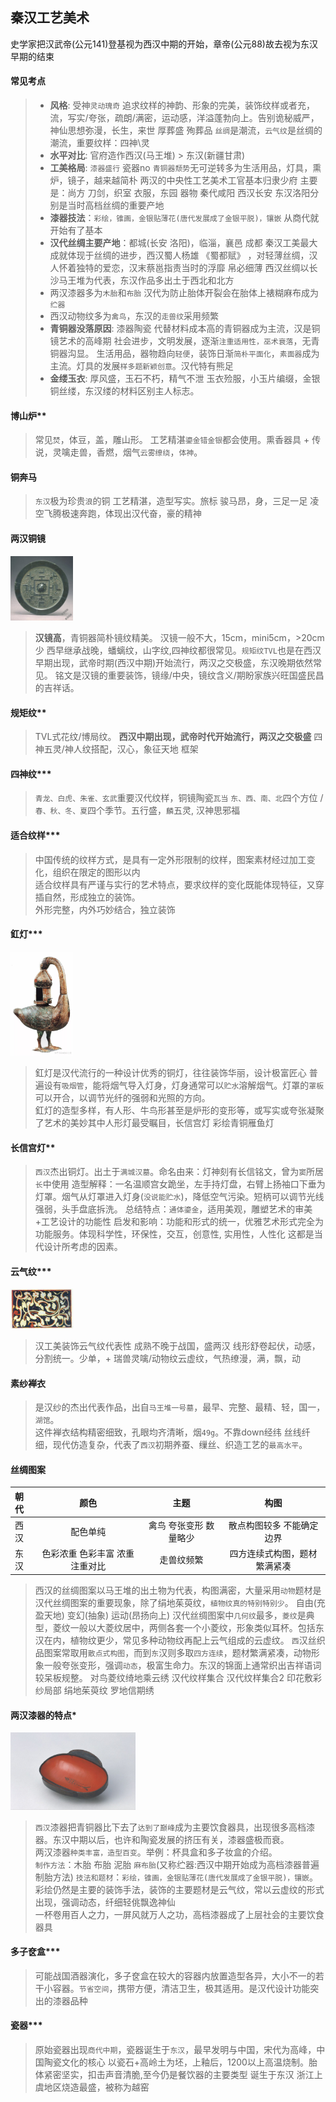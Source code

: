 **秦汉工艺美术**
----------------------------------------------------------------------------------------
史学家把汉武帝(公元141)登基视为西汉中期的开始，章帝(公元88)故去视为东汉早期的结束

#### 常见考点
> - **风格**: 受神`灵动瑰奇` 追求纹样的神韵、形象的完美，装饰纹样或者充，流，写实/夸张，疏朗/满密，运动感，洋溢蓬勃向上。告别诡秘威严，神仙思想弥漫，长生，来世 厚葬盛 殉葬品 `丝绸`是潮流，`云气纹`是丝绸的潮流，重要纹样：四神\灵
> - **水平对比**: 官府造作西汉(马王堆) > 东汉(新疆甘肃)
> - **工美格局**: `漆器盛行` 瓷器no `青铜器颓势`无可逆转多为生活用品，灯具，熏炉，镜子，越来越简朴  两汉的中央性工艺美术工官基本归隶少府 主要是：尚方 刀剑，织室 衣服，东园 器物   秦代咸阳 西汉长安 东汉洛阳分别是当时高档丝绸的重要产地
> - **漆器技法**：`彩绘，锥画，金银贴薄花(唐代发展成了金银平脱)，镶嵌` 从商代就开始有了基本
> - **汉代丝绸主要产地**：都城(长安 洛阳)，临淄，襄邑 成都 秦汉工美最大成就体现于丝绸的进步，西汉蜀人杨雄 《蜀都赋》 ，对轻薄丝绸，汉人怀着独特的爱恋，汉末蔡邕指责当时的浮靡 帛必细薄 西汉丝绸以长沙马王堆为代表，东汉作品多出土于西北和北方
> - 两汉漆器多为`木胎`和`布胎` 汉代为防止胎体开裂会在胎体上裱糊麻布成为`纻器`
> - 西汉动物纹多为`禽鸟`，东汉的`走兽纹`采用频繁 
> - **青铜器没落原因**: 漆器陶瓷 代替材料成本高的青铜器成为主流，汉是铜镜艺术的高峰期 社会进步，文明发展，逐渐`注重适用性，巫术衰落`，无青铜器沟显。 生活用品，器物趋向`轻便`，装饰日渐`简朴平面化`，`素面器`成为主流。灯具的发展`样多题新颖创意`。汉代特有熊足
> - **金缕玉衣**: 厚风盛，玉石不朽，精气不泄 玉衣殓服，小玉片编缀，金银铜丝缕，东汉缕的材料区别主人标志。

#### 博山炉**
> 常见`焚`，体豆，盖，雕山形。 工艺精湛`鎏金错金银`都会使用。熏香器具 + 传说，灵噙走兽，香燃，烟气`云雾缭绕`，`体神`。

#### 铜奔马
> `东汉`极为珍贵`浪`的铜 工艺精湛，造型写实。旅标 骏马昂，身，三足一足 凌空飞腾极速奔跑，体现出汉代奋，豪的精神

#### 两汉铜镜
<img src="./assets/TVL式花纹铜镜.jpeg" width="100px"/>

> **汉镜高**，青铜器简朴镜纹精美。 汉镜一般不大，15cm，mini5cm，>20cm少
> 西早继承战晚，蟠螭纹，山字纹,四神纹都很常见。`规矩纹TVL`也是在西汉早期出现，武帝时期(西汉中期)开始流行，两汉之交极盛，东汉晚期依然常见。
> 铭文是汉镜的重要装饰，镜缘/中央，镜纹含义/期盼家族兴旺国盛民昌的吉祥话。

#### 规矩纹**
> TVL式花纹/博局纹。  **西汉中期出现，武帝时代开始流行，两汉之交极盛**  四神五灵/神人纹搭配，汉心，象征天地 框架

#### 四神纹***
> `青龙、白虎、朱雀、玄武`重要汉代纹样，铜镜陶瓷`瓦当` `东、西、南、北`四个方位 /  `春、秋、冬、夏`四个季节。五行盛，`麟`五灵, 汉神思邪福

#### 适合纹样***
> 中国传统的纹样方式，是具有一定外形限制的纹样，图案素材经过加工变化，组织在限定的图形以内  
> 适合纹样具有严谨与实行的艺术特点，要求纹样的变化既能体现特征，又穿插自然，形成独立的装饰。  
> 外形完整，内外巧妙结合，独立装饰

#### 釭灯***
<img src="./assets/彩绘青铜雁鱼灯.jpeg" width="100px"/>

> 釭灯是汉代流行的一种设计优秀的铜灯，往往装饰华丽，设计极富匠心 普遍设有`吸烟管`，能将烟气导入灯身，灯身通常可以`贮水`溶解烟气。灯罩的`罩板`可以开合，以调节光纤的强弱和光照的方向。  
> 釭灯的造型多样，有人形、牛鸟形甚至是炉形的变形等，或写实或夸张凝聚了艺术的美妙其中人形灯最受瞩目，长信宫灯
> 彩绘青铜雁鱼灯

#### 长信宫灯**
> `西汉`杰出铜灯。出土于`满城汉墓`。命名由来：灯神刻有长信铭文，曾为`窦`所居`长`中使用
> 造型解释：一名温顺宫女跪坐，左手持灯盘，右臂上扬袖口下垂为灯罩。烟气从灯罩进入灯身(`没说能贮水`)，降低空气污染。短柄可以调节光线强弱，头手盘底拆洗。
> 总结特点：`通体鎏金`，适用美观，雕塑艺术的审美+工艺设计的功能性
> 启发和影响：功能和形式的统一，优雅艺术形式完全为功能服务。体现科学性，环保性，交互，创意性, 实用性，人性化 这都是当代设计所考虑的因素。

#### 云气纹***
<img src="./assets/云气纹.jpeg" width="100px"/>

> 汉工美装饰云气纹代表性 成熟不晚于战国，盛两汉 线形舒卷起伏，动感，分割统一。少单，+ 瑞兽灵噙/动物纹云虚纹，气热缭漫，满，飘，动

#### 素纱褝衣
> 是汉纱的杰出代表作品，出自`马王堆一号墓`，最早、完整、最精、轻，国一，`湖馆`。  
> 这件褝衣结构精密细致，孔眼均齐清晰，烟`49g`。不靠down经纬 丝线纤细，现代仿造复杂，代表了`西汉`初期养蚕、缫丝、织造工艺的`最高水平`。

#### 丝绸图案

| 朝代 | 颜色 | 主题 | 构图 |
| :----  | :----: |:----: | :----: |
| 西汉 | 配色单纯 | 禽鸟 夸张变形 数量略少 | 散点构图较多 不能确定边界 |
| 东汉 | 色彩浓重 色彩丰富 浓重 注重对比 | 走兽纹频繁 | 四方连续式构图，题材繁满紧凑 |

> 西汉的丝绸图案以马王堆的出土物为代表，构图满密，大量采用`动物`题材是汉代丝绸图案的重要现象，除了绢地茱萸纹，`植物纹真的特别特别少`。  自由(充盈天地) 变幻(抽象) 运动(昂扬向上)
> 汉代丝绸图案中`几何纹`最多，`菱纹`是典型，菱纹一般以大菱纹居中，两侧各套一个小菱纹，形象类似耳杯。包括东汉在内，植物纹更少，常见多种动物纹再配上云气组成的云虚纹。
> `西`汉丝织品图案常取用`散点式构图`，而到`东`汉则多取`四方连续`，题材繁满紧凑，动物形象一般夸张变形，强调`动态`，极富生命力。东汉的锦面上通常织出吉祥语词 较呆板规整。
> 对鸟菱纹绮地乘云绣 汉代纹样集合 汉代纹样集合2 印花敷彩纱局部 绢地茱萸纹 罗地信期绣

#### 两汉漆器的特点*
<img src="./assets/西汉彩绘漆鱼纹耳杯.png" width="200px"/>

> `西汉`漆器把青铜器比下去了`达到了巅峰`成为主要饮食器具，出现很多高档漆器。东汉中期以后，也许和陶瓷发展的挤压有关，漆器盛极而衰。  
> 两汉漆器`种类丰富，造型百变`。举例：杯具盒和多子妆盒的介绍。  
> `制作方法`：木胎 布胎 泥胎 `麻布胎`(又称纻器:西汉中期开始成为高档漆器普遍制胎方法)
> `技法和题材`：`彩绘，锥画，金银贴薄花(唐代发展成了金银平脱)，镶嵌`。彩绘仍然是主要的装饰手法，装饰的主要题材是云气纹，常以云虚纹的形式出现，强调动态，纤细轻佻飘逸神仙  
> 一杯卷用百人之力，一屏风就万人之功，高档漆器成了上层社会的主要饮食器具

#### 多子奁盒***
> 可能战国酒器演化，多子奁盒在较大的容器内放置造型各异，大小不一的若干小容器。`节省空间`，携带方便，清洁卫生，极其适用。是汉代设计功能突出的漆器品种

#### 瓷器***
> 原始瓷器出现`商代中期`，瓷器诞生于`东汉`，最早发明与中国，宋代为高峰，中国陶瓷文化的核心
> 以瓷石+高岭土为坯，上釉后，1200以上高温烧制。胎体紧密坚实，扣击声音清脆,至今仍是餐饮器的主要类型 诞生于东汉 浙江上虞地区烧造最盛，被称为越窑 
